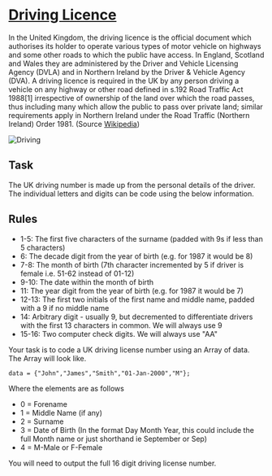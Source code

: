 # [Driving Licence](https://www.codewars.com/kata/driving-licence "https://www.codewars.com/kata/586a1af1c66d18ad81000134")

In the United Kingdom, the driving licence is the official document which authorises its holder to operate various types of motor vehicle on highways and some other roads to which the public have access. In England, Scotland and Wales they are administered by the Driver and Vehicle Licensing Agency (DVLA) and in Northern Ireland by the Driver & Vehicle Agency (DVA). A driving licence is required in the UK by any person driving a vehicle on any highway or other road defined in s.192 Road Traffic Act 1988[1] irrespective of ownership of the land over which the road passes, thus including many which allow the public to pass over private land; similar requirements apply in Northern Ireland under the Road Traffic (Northern Ireland) Order 1981. (Source <a href="https://en.wikipedia.org/wiki/Driving_licence_in_the_United_Kingdom">Wikipedia</a>)

<img src="https://raw.githubusercontent.com/adrianeyre/codewars/master/Ruby/Authored/drivinglicense.jpg" alt="Driving">

## Task

The UK driving number is made up from the personal details of the driver. The individual letters and digits can be code using the below information.

## Rules

- 1-5: The first five characters of the surname (padded with 9s if less than 5 characters)
- 6: The decade digit from the year of birth (e.g. for 1987 it would be 8)
- 7-8: The month of birth (7th character incremented by 5 if driver is female i.e. 51-62 instead of 01-12)
- 9-10: The date within the month of birth
- 11: The year digit from the year of birth (e.g. for 1987 it would be 7)
- 12-13: The first two initials of the first name and middle name, padded with a 9 if no middle name
- 14: Arbitrary digit - usually 9, but decremented to differentiate drivers with the first 13 characters in common. We will always use 9
- 15-16: Two computer check digits. We will always use "AA"

Your task is to code a UK driving license number using an Array of data. The Array will look like.

```
data = {"John","James","Smith","01-Jan-2000","M"};
```

Where the elements are as follows
 - 0 = Forename
 - 1 = Middle Name (if any)
 - 2 = Surname
 - 3 = Date of Birth (In the format Day Month Year, this could include the full Month name or just shorthand ie September or Sep)
 - 4 = M-Male or F-Female

You will need to output the full 16 digit driving license number.